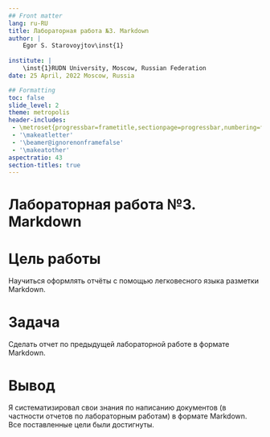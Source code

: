 ```yaml
---
## Front matter
lang: ru-RU
title: Лабораторная работа №3. Markdown
author: |
	Egor S. Starovoyjtov\inst{1}
	
institute: |
	\inst{1}RUDN University, Moscow, Russian Federation
date: 25 April, 2022 Moscow, Russia

## Formatting
toc: false
slide_level: 2
theme: metropolis
header-includes: 
 - \metroset{progressbar=frametitle,sectionpage=progressbar,numbering=fraction}
 - '\makeatletter'
 - '\beamer@ignorenonframefalse'
 - '\makeatother'
aspectratio: 43
section-titles: true
---
```


# Лабораторная работа №3. Markdown

# Цель работы
Научиться оформлять отчёты с помощью легковесного языка разметки Markdown.

# Задача
Сделать отчет по предыдущей лабораторной работе в формате Markdown.


# Вывод
Я систематизировал свои знания по написанию документов (в частности отчетов по лабораторным работам) в формате Markdown. Все поставленные цели были достигнуты.